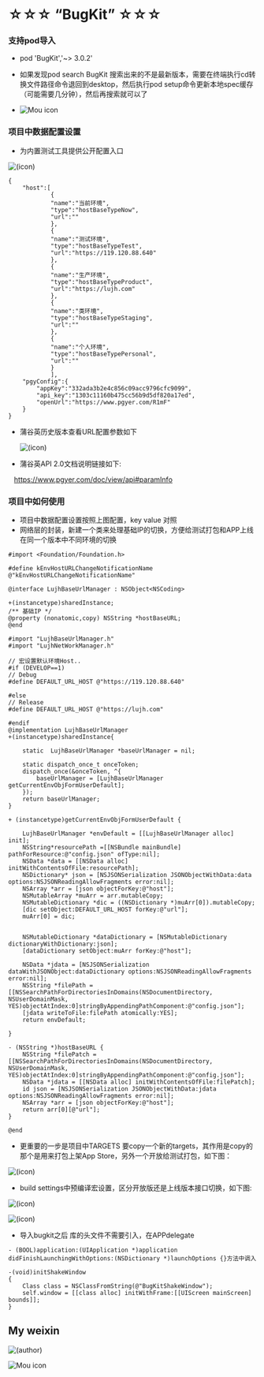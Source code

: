 # ☆☆☆ “BugKit” ☆☆☆

### 支持pod导入
* pod 'BugKit','~> 3.0.2'

* 如果发现pod search BugKit 搜索出来的不是最新版本，需要在终端执行cd转换文件路径命令退回到desktop，然后执行pod setup命令更新本地spec缓存（可能需要几分钟），然后再搜索就可以了

* ![Mou icon](https://github.com/MrLujh/BugKit/blob/master/BugKit.gif)

### 项目中数据配置设置
* 为内置测试工具提供公开配置入口


 ![(icon)](https://github.com/MrLujh/BugKit/blob/master/resource/json.03.png)

```objc
{
    "host":[
            {
            "name":"当前环境",
            "type":"hostBaseTypeNow",
            "url":""
            },
            {
            "name":"测试环境",
            "type":"hostBaseTypeTest",
            "url":"https://119.120.88.640"
            },
            {
            "name":"生产环境",
            "type":"hostBaseTypeProduct",
            "url":"https://lujh.com"
            },
            {
            "name":"类环境",
            "type":"hostBaseTypeStaging",
            "url":""
            },
            {
            "name":"个人环境",
            "type":"hostBaseTypePersonal",
            "url":""
            }
            ],
    "pgyConfig":{
        "appKey":"332ada3b2e4c856c09acc9796cfc9099",
        "api_key":"1303c11160b475cc56b9d5df820a17ed",
        "openUrl":"https://www.pgyer.com/R1mF"
    }
}
```

* 蒲谷英历史版本查看URL配置参数如下

  ![(icon)](https://github.com/MrLujh/BugKit/blob/master/resource/json.01.png)

* 蒲谷英API 2.0文档说明链接如下:

    https://www.pgyer.com/doc/view/api#paramInfo
   
### 项目中如何使用
* 项目中数据配置设置按照上图配置，key value 对照
* 网络层的封装，新建一个类来处理基础IP的切换，方便给测试打包和APP上线在同一个版本中不同环境的切换
```objc
#import <Foundation/Foundation.h>

#define kEnvHostURLChangeNotificationName @"kEnvHostURLChangeNotificationName"

@interface LujhBaseUrlManager : NSObject<NSCoding>

+(instancetype)sharedInstance;
/** 基础IP */
@property (nonatomic,copy) NSString *hostBaseURL;
@end
```
```objc
#import "LujhBaseUrlManager.h"
#import "LujhNetWorkManager.h"

// 宏设置默认环境Host..
#if (DEVELOP==1)
// Debug
#define DEFAULT_URL_HOST @"https://119.120.88.640"

#else
// Release
#define DEFAULT_URL_HOST @"https://lujh.com"

#endif
@implementation LujhBaseUrlManager
+(instancetype)sharedInstance{
    
    static  LujhBaseUrlManager *baseUrlManager = nil;
    
    static dispatch_once_t onceToken;
    dispatch_once(&onceToken, ^{
        baseUrlManager = [LujhBaseUrlManager getCurrentEnvObjFormUserDefault];
    });
    return baseUrlManager;
}

+ (instancetype)getCurrentEnvObjFormUserDefault {
    
    LujhBaseUrlManager *envDefault = [[LujhBaseUrlManager alloc] init];
    NSString*resourcePath =[[NSBundle mainBundle] pathForResource:@"config.json" ofType:nil];
    NSData *data = [[NSData alloc] initWithContentsOfFile:resourcePath];
    NSDictionary* json = [NSJSONSerialization JSONObjectWithData:data options:NSJSONReadingAllowFragments error:nil];
    NSArray *arr = [json objectForKey:@"host"];
    NSMutableArray *muArr = arr.mutableCopy;
    NSMutableDictionary *dic = ((NSDictionary *)muArr[0]).mutableCopy;
    [dic setObject:DEFAULT_URL_HOST forKey:@"url"];
    muArr[0] = dic;
    
    
    NSMutableDictionary *dataDictionary = [NSMutableDictionary dictionaryWithDictionary:json];
    [dataDictionary setObject:muArr forKey:@"host"];
    
    NSData *jdata = [NSJSONSerialization dataWithJSONObject:dataDictionary options:NSJSONReadingAllowFragments error:nil];
    NSString *filePath = [[NSSearchPathForDirectoriesInDomains(NSDocumentDirectory, NSUserDomainMask, YES)objectAtIndex:0]stringByAppendingPathComponent:@"config.json"];
    [jdata writeToFile:filePath atomically:YES];
    return envDefault;
    
}

- (NSString *)hostBaseURL {
    NSString *filePatch = [[NSSearchPathForDirectoriesInDomains(NSDocumentDirectory, NSUserDomainMask, YES)objectAtIndex:0]stringByAppendingPathComponent:@"config.json"];
    NSData *jdata = [[NSData alloc] initWithContentsOfFile:filePatch];
    id json = [NSJSONSerialization JSONObjectWithData:jdata options:NSJSONReadingAllowFragments error:nil];
    NSArray *arr = [json objectForKey:@"host"];
    return arr[0][@"url"];
}

@end
```
* 更重要的一步是项目中TARGETS 要copy一个新的targets，其作用是copy的那个是用来打包上架App Store，另外一个开放给测试打包，如下图：

 ![(icon)](https://github.com/MrLujh/BugKit/blob/master/resource/network_01.png)

* build settings中预编译宏设置，区分开放版还是上线版本接口切换，如下图:

 ![(icon)](https://github.com/MrLujh/BugKit/blob/master/resource/network_02.png)

 ![(icon)](https://github.com/MrLujh/BugKit/blob/master/resource/network_03.png)

* 导入bugkit之后 库的头文件不需要引入，在APPdelegate

```objc
- (BOOL)application:(UIApplication *)application didFinishLaunchingWithOptions:(NSDictionary *)launchOptions {}方法中调入

-(void)initShakeWindow
{
    Class class = NSClassFromString(@"BugKitShakeWindow");
    self.window = [[class alloc] initWithFrame:[[UIScreen mainScreen] bounds]];
}
```


## My weixin
![(author)](https://github.com/daniulaolu/PushParameterWithDict-/blob/master/xiaolu.jpg)

![Mou icon](https://github.com/MrLujh/Fastlane--Packaging/blob/master/111.gif)
